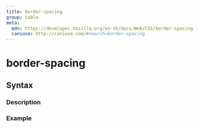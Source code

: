 ```yaml
---
title: border-spacing
group: table
meta:
  mdn: https://developer.mozilla.org/en-US/docs/Web/CSS/border-spacing
  caniuse: http://caniuse.com/#search=border-spacing
---
```


# border-spacing
<!--- Introduction for border-spacing, keep it brief and set the overall context -->

## Syntax
<!--- Introduce the various syntax for border-spacing -->

### Description
<!--- For each major section of syntax, provide a description explaining its usage further -->

### Example
<!--- Provide code examples for the syntax block you're currently describing -->